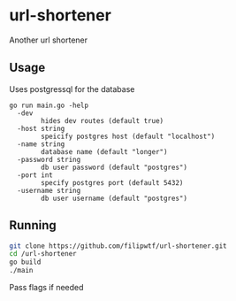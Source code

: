 # url-shortener

Another url shortener

## Usage

Uses postgressql for the database

```
go run main.go -help
  -dev
        hides dev routes (default true)
  -host string
        speicify postgres host (default "localhost")
  -name string
        database name (default "longer")
  -password string
        db user password (default "postgres")
  -port int
        specify postgres port (default 5432)
  -username string
        db user username (default "postgres")
```

## Running

```bash
git clone https://github.com/filipwtf/url-shortener.git
cd /url-shortener
go build
./main
```

Pass flags if needed
